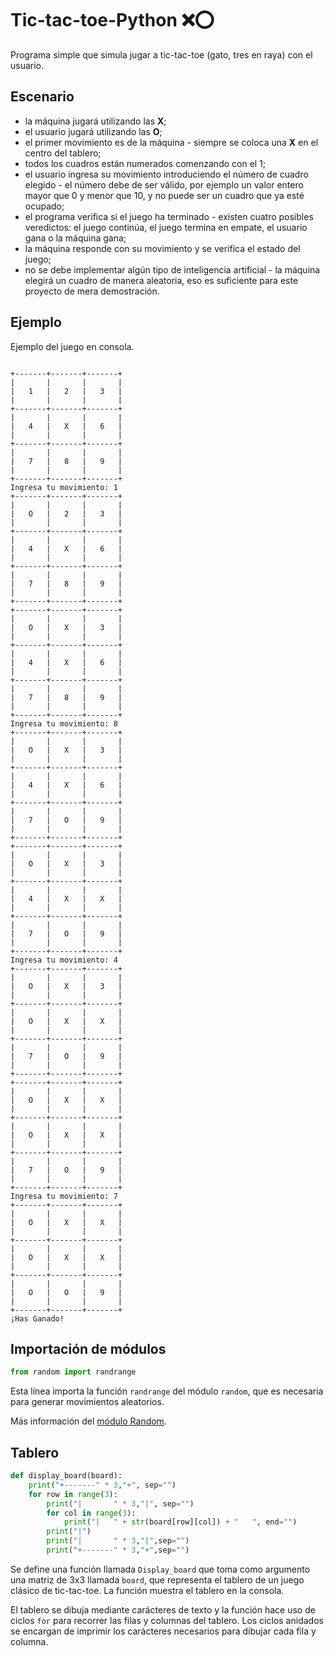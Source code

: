 # Tic-tac-toe-Python ❌⭕
Programa simple que simula jugar a tic-tac-toe (gato, tres en raya) con el usuario.
## Escenario
- la máquina jugará utilizando las **X**;
- el usuario jugará utilizando las **O**;
- el primer movimiento es de la máquina - siempre se coloca una **X** en el centro del tablero;
- todos los cuadros están numerados comenzando con el 1;
- el usuario ingresa su movimiento introduciendo el número de cuadro elegido - el número debe de ser válido, por ejemplo un valor entero mayor que 0 y menor que 10, y no puede ser un cuadro que ya esté ocupado;
- el programa verifica si el juego ha terminado - existen cuatro posibles veredictos: el juego continúa, el juego termina en empate, el usuario gana o la máquina gana;
- la máquina responde con su movimiento y se verifica el estado del juego;
- no se debe implementar algún tipo de inteligencia artificial - la máquina elegirá un cuadro de manera aleatoria, eso es suficiente para este proyecto de mera demostración.
## Ejemplo
Ejemplo del juego en consola.
```

+-------+-------+-------+
|       |       |       |
|   1   |   2   |   3   |
|       |       |       |
+-------+-------+-------+
|       |       |       |
|   4   |   X   |   6   |
|       |       |       |
+-------+-------+-------+
|       |       |       |
|   7   |   8   |   9   |
|       |       |       |
+-------+-------+-------+
Ingresa tu movimiento: 1
+-------+-------+-------+
|       |       |       |
|   O   |   2   |   3   |
|       |       |       |
+-------+-------+-------+
|       |       |       |
|   4   |   X   |   6   |
|       |       |       |
+-------+-------+-------+
|       |       |       |
|   7   |   8   |   9   |
|       |       |       |
+-------+-------+-------+
+-------+-------+-------+
|       |       |       |
|   O   |   X   |   3   |
|       |       |       |
+-------+-------+-------+
|       |       |       |
|   4   |   X   |   6   |
|       |       |       |
+-------+-------+-------+
|       |       |       |
|   7   |   8   |   9   |
|       |       |       |
+-------+-------+-------+
Ingresa tu movimiento: 8
+-------+-------+-------+
|       |       |       |
|   O   |   X   |   3   |
|       |       |       |
+-------+-------+-------+
|       |       |       |
|   4   |   X   |   6   |
|       |       |       |
+-------+-------+-------+
|       |       |       |
|   7   |   O   |   9   |
|       |       |       |
+-------+-------+-------+
+-------+-------+-------+
|       |       |       |
|   O   |   X   |   3   |
|       |       |       |
+-------+-------+-------+
|       |       |       |
|   4   |   X   |   X   |
|       |       |       |
+-------+-------+-------+
|       |       |       |
|   7   |   O   |   9   |
|       |       |       |
+-------+-------+-------+
Ingresa tu movimiento: 4
+-------+-------+-------+
|       |       |       |
|   O   |   X   |   3   |
|       |       |       |
+-------+-------+-------+
|       |       |       |
|   O   |   X   |   X   |
|       |       |       |
+-------+-------+-------+
|       |       |       |
|   7   |   O   |   9   |
|       |       |       |
+-------+-------+-------+
+-------+-------+-------+
|       |       |       |
|   O   |   X   |   X   |
|       |       |       |
+-------+-------+-------+
|       |       |       |
|   O   |   X   |   X   |
|       |       |       |
+-------+-------+-------+
|       |       |       |
|   7   |   O   |   9   |
|       |       |       |
+-------+-------+-------+
Ingresa tu movimiento: 7
+-------+-------+-------+
|       |       |       |
|   O   |   X   |   X   |
|       |       |       |
+-------+-------+-------+
|       |       |       |
|   O   |   X   |   X   |
|       |       |       |
+-------+-------+-------+
|       |       |       |
|   O   |   O   |   9   |
|       |       |       |
+-------+-------+-------+
¡Has Ganado!

```
## Importación de módulos
```python
from random import randrange
```
Esta línea importa la función `randrange` del módulo  `random`, que es necesaria para generar movimientos aleatorios.

Más información del [módulo Random](https://docs.python.org/es/3/library/random.html).
## Tablero
```python
def display_board(board):
	print("+-------" * 3,"+", sep="")
	for row in range(3):
		print("|       " * 3,"|", sep="")
		for col in range(3):
			print("|   " + str(board[row][col]) + "   ", end="")
		print("|")
		print("|       " * 3,"|",sep="")
		print("+-------" * 3,"+",sep="")
```
Se define una función llamada `Display_board` que toma como argumento una matriz de 3x3 llamada `board`, que representa el tablero de un juego clásico de tic-tac-toe. La función muestra el tablero en la consola.

El tablero se dibuja mediante carácteres de texto y la función hace uso de ciclos `for` para recorrer las filas y columnas del tablero. Los ciclos anidados se encargan de imprimir los carácteres necesarios para dibujar cada fila y columna.
